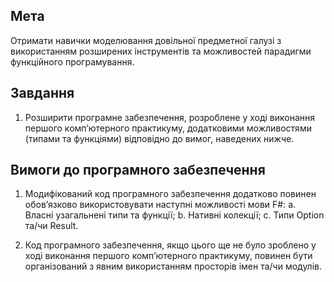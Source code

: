 ## Мета

Отримати навички моделювання довільної предметної галузі з використанням розширених інструментів та можливостей парадигми функційного програмування.

## Завдання

1. Розширити програмне забезпечення, розроблене у ході виконання першого комп’ютерного практикуму, додатковими можливостями (типами та функціями) відповідно до вимог, наведених нижче.

## Вимоги до програмного забезпечення

1. Модифікований код програмного забезпечення додатково повинен обов’язково використовувати наступні можливості мови F#:
    a. Власні узагальнені типи та функції;
    b. Нативні колекції;
    c. Типи Option та/чи Result.

2. Код програмного забезпечення, якщо цього ще не було зроблено у ході виконання першого комп’ютерного практикуму, повинен бути організований з явним використанням просторів імен та/чи модулів.
